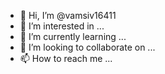 - 👋 Hi, I’m @vamsiv16411
- 👀 I’m interested in ...
- 🌱 I’m currently learning ...
- 💞️ I’m looking to collaborate on ...
- 📫 How to reach me ...

<!---
vamsiv16411/vamsiv16411 is a ✨ special ✨ repository because its `README.md` (this file) appears on your GitHub profile.
You can click the Preview link to take a loogbvhfbdfjgnfjbgjk at your changes.
--->
